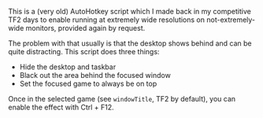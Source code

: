 This is a (very old) AutoHotkey script which I made back in my competitive TF2 days to enable running at extremely wide resolutions on not-extremely-wide monitors, provided again by request.

The problem with that usually is that the desktop shows behind and can be quite distracting. This script does three things:

- Hide the desktop and taskbar
- Black out the area behind the focused window
- Set the focused game to always be on top

Once in the selected game (see `windowTitle`, TF2 by default), you can enable the effect with Ctrl + F12.
